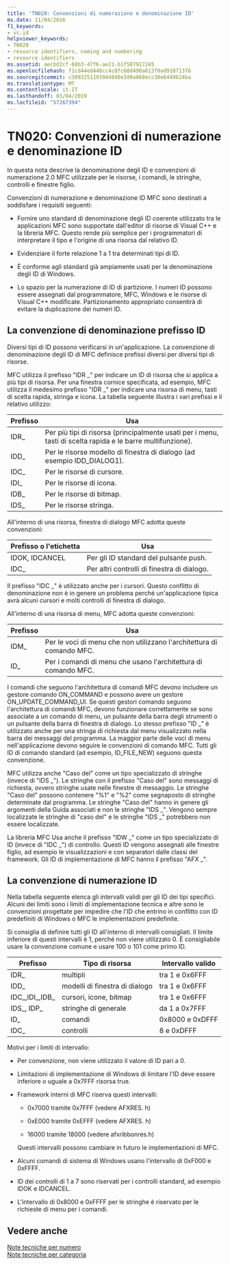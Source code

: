```yaml
---
title: 'TN020: Convenzioni di numerazione e denominazione ID'
ms.date: 11/04/2016
f1_keywords:
- vc.id
helpviewer_keywords:
- TN020
- resource identifiers, naming and numbering
- resource identifiers
ms.assetid: aecbd2cf-68b3-47f6-ae21-b1f507917245
ms.openlocfilehash: f1cd44ed448cc4c0fc60d490a613f0ad91071376
ms.sourcegitcommit: c3093251193944840e3d0a068ecc30e6449624ba
ms.translationtype: MT
ms.contentlocale: it-IT
ms.lasthandoff: 03/04/2019
ms.locfileid: "57267394"
---
```

# <a name="tn020-id-naming-and-numbering-conventions"></a>TN020: Convenzioni di numerazione e denominazione ID

In questa nota descrive la denominazione degli ID e convenzioni di numerazione 2.0 MFC utilizzate per le risorse, i comandi, le stringhe, controlli e finestre figlio.

Convenzioni di numerazione e denominazione ID MFC sono destinati a soddisfare i requisiti seguenti:

- Fornire uno standard di denominazione degli ID coerente utilizzato tra le applicazioni MFC sono supportate dall'editor di risorse di Visual C++ e la libreria MFC. Questo rende più semplice per i programmatori di interpretare il tipo e l'origine di una risorsa dal relativo ID.

- Evidenziare il forte relazione 1 a 1 tra determinati tipi di ID.

- È conforme agli standard già ampiamente usati per la denominazione degli ID di Windows.

- Lo spazio per la numerazione di ID di partizione. I numeri ID possono essere assegnati dal programmatore, MFC, Windows e le risorse di Visual C++ modificate. Partizionamento appropriato consentirà di evitare la duplicazione dei numeri ID.

## <a name="the-id-prefix-naming-convention"></a>La convenzione di denominazione prefisso ID

Diversi tipi di ID possono verificarsi in un'applicazione. La convenzione di denominazione degli ID di MFC definisce prefissi diversi per diversi tipi di risorse.

MFC utilizza il prefisso "IDR _" per indicare un ID di risorsa che si applica a più tipi di risorsa. Per una finestra cornice specificata, ad esempio, MFC utilizza il medesimo prefisso "IDR _" per indicare una risorsa di menu, tasti di scelta rapida, stringa e icona. La tabella seguente illustra i vari prefissi e il relativo utilizzo:

|Prefisso|Usa|
|------------|---------|
|IDR_|Per più tipi di risorsa (principalmente usati per i menu, tasti di scelta rapida e le barre multifunzione).|
|IDD_|Per le risorse modello di finestra di dialogo (ad esempio IDD_DIALOG1).|
|IDC_|Per le risorse di cursore.|
|IDI_|Per le risorse di icona.|
|IDB_|Per le risorse di bitmap.|
|IDS_|Per le risorse stringa.|

All'interno di una risorsa, finestra di dialogo MFC adotta queste convenzioni:

|Prefisso o l'etichetta|Usa|
|---------------------|---------|
|IDOK, IDCANCEL|Per gli ID standard del pulsante push.|
|IDC_|Per altri controlli di finestra di dialogo.|

Il prefisso "IDC _" è utilizzato anche per i cursori. Questo conflitto di denominazione non è in genere un problema perché un'applicazione tipica avrà alcuni cursori e molti controlli di finestra di dialogo.

All'interno di una risorsa di menu, MFC adotta queste convenzioni:

|Prefisso|Usa|
|------------|---------|
|IDM_|Per le voci di menu che non utilizzano l'architettura di comando MFC.|
|ID_|Per i comandi di menu che usano l'architettura di comando MFC.|

I comandi che seguono l'architettura di comandi MFC devono includere un gestore comando ON_COMMAND e possono avere un gestore ON_UPDATE_COMMAND_UI. Se questi gestori comando seguono l'architettura di comandi MFC, devono funzionare correttamente se sono associate a un comando di menu, un pulsante della barra degli strumenti o un pulsante della barra di finestra di dialogo. Lo stesso prefisso "ID _" è utilizzato anche per una stringa di richiesta dal menu visualizzato nella barra dei messaggi del programma. La maggior parte delle voci di menu nell'applicazione devono seguire le convenzioni di comando MFC. Tutti gli ID di comando standard (ad esempio, ID_FILE_NEW) seguono questa convenzione.

MFC utilizza anche "Caso del" come un tipo specializzato di stringhe (invece di "IDS _"). Le stringhe con il prefisso "Caso del" sono messaggi di richiesta, ovvero stringhe usate nelle finestre di messaggio. Le stringhe "Caso del" possono contenere "%1" e "%2" come segnaposto di stringhe determinate dal programma. Le stringhe "Caso del" hanno in genere gli argomenti della Guida associati e non le stringhe "IDS _". Vengono sempre localizzate le stringhe di "caso del" e le stringhe "IDS _" potrebbero non essere localizzate.

La libreria MFC Usa anche il prefisso "IDW _" come un tipo specializzato di ID (invece di "IDC _") di controllo. Questi ID vengono assegnati alle finestre figlio, ad esempio le visualizzazioni e con separatori dalle classi del framework. Gli ID di implementazione di MFC hanno il prefisso "AFX _".

## <a name="the-id-numbering-convention"></a>La convenzione di numerazione ID

Nella tabella seguente elenca gli intervalli validi per gli ID dei tipi specifici. Alcuni dei limiti sono i limiti di implementazione tecnica e altre sono le convenzioni progettate per impedire che l'ID che entrino in conflitto con ID predefiniti di Windows o MFC le implementazioni predefinite.

Si consiglia di definire tutti gli ID all'interno di intervalli consigliati. Il limite inferiore di questi intervalli è 1, perché non viene utilizzato 0. È consigliabile usare la convenzione comune e usare 100 o 101 come primo ID.

|Prefisso|Tipo di risorsa|Intervallo valido|
|------------|-------------------|-----------------|
|IDR_|multipli|tra 1 e 0x6FFF|
|IDD_|modelli di finestra di dialogo|tra 1 e 0x6FFF|
|IDC_,IDI_,IDB_|cursori, icone, bitmap|tra 1 e 0x6FFF|
|IDS_, IDP_|stringhe di generale|da 1 a 0x7FFF|
|ID_|comandi|0x8000 e 0xDFFF|
|IDC_|controlli|8 e 0xDFFF|

Motivi per i limiti di intervallo:

- Per convenzione, non viene utilizzato il valore di ID pari a 0.

- Limitazioni di implementazione di Windows di limitare l'ID deve essere inferiore o uguale a 0x7FFF risorsa true.

- Framework interni di MFC riserva questi intervalli:

  - 0x7000 tramite 0x7FFF (vedere AFXRES. h)

  - 0xE000 tramite 0xEFFF (vedere AFXRES. h)

  - 16000 tramite 18000 (vedere afxribbonres.h)

  Questi intervalli possono cambiare in futuro le implementazioni di MFC.

- Alcuni comandi di sistema di Windows usano l'intervallo di 0xF000 e 0xFFFF.

- ID dei controlli di 1 a 7 sono riservati per i controlli standard, ad esempio IDOK e IDCANCEL.

- L'intervallo di 0x8000 e 0xFFFF per le stringhe è riservato per le richieste di menu per i comandi.

## <a name="see-also"></a>Vedere anche

[Note tecniche per numero](../mfc/technical-notes-by-number.md)<br/>
[Note tecniche per categoria](../mfc/technical-notes-by-category.md)
